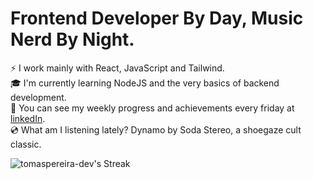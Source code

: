 # Frontend Developer By Day, Music Nerd By Night.

:zap: I work mainly with React, JavaScript and Tailwind.  
:mortar_board: I'm currently learning NodeJS and the very basics of backend development.  
:mega: You can see my weekly progress and achievements every friday at [linkedIn](https://www.linkedin.com/in/tomas-pereira-dev/).  
:cd: What am I listening lately? Dynamo by Soda Stereo, a shoegaze cult classic.

![tomaspereira-dev's Streak](https://github-readme-streak-stats.herokuapp.com/?user=tomaspereira-dev&theme=prussian&hide_border=true)  

